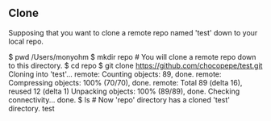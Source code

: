 ## Clone
Supposing that you want to clone a remote repo named 'test' down to your local repo.

$ pwd
/Users/monyohm
$ mkdir repo        # You will clone a remote repo down to this directory.
$ cd repo
$ git clone https://github.com/chocopepe/test.git
Cloning into 'test'...
remote: Counting objects: 89, done.
remote: Compressing objects: 100% (70/70), done.
remote: Total 89 (delta 16), reused 12 (delta 1)
Unpacking objects: 100% (89/89), done.
Checking connectivity... done.
$ ls                # Now 'repo' directory has a cloned 'test' directory.
test

